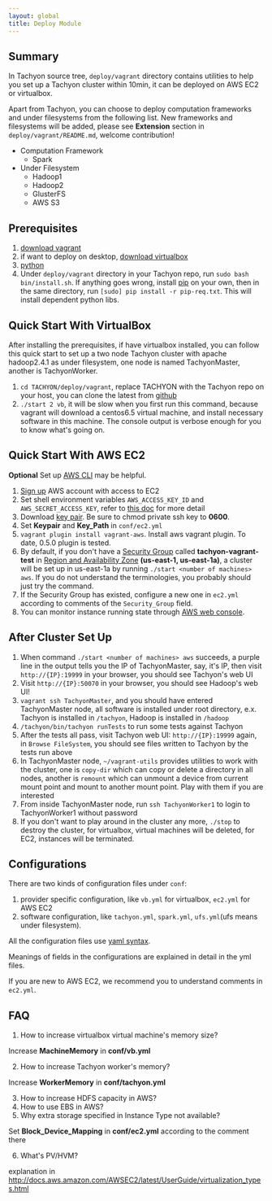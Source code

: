 ```yaml
---
layout: global
title: Deploy Module
---
```


## Summary

In Tachyon source tree, `deploy/vagrant` directory contains utilities to help you set up a Tachyon cluster within 10min, it can be deployed on AWS EC2 or virtualbox.

Apart from Tachyon, you can choose to deploy computation frameworks and under filesystems from the following list. New frameworks and filesystems will be added, please see **Extension** section in `deploy/vagrant/README.md`, welcome contribution!

* Computation Framework
  * Spark
* Under Filesystem
  * Hadoop1
  * Hadoop2
  * GlusterFS
  * AWS S3

## Prerequisites

1. [download vagrant](https://www.vagrantup.com/downloads.html)
2. if want to deploy on desktop, [download virtualbox](https://www.virtualbox.org/wiki/Downloads)
3. [python](http://python.org/)
4. Under `deploy/vagrant` directory in your Tachyon repo, run `sudo bash bin/install.sh`. If anything goes wrong, install [pip](https://pip.pypa.io/en/latest/installing.html) on your own, then in the same directory, run `[sudo] pip install -r pip-req.txt`. This will install dependent python libs.

## Quick Start With VirtualBox

After installing the prerequisites, if have virtualbox installed, you can follow this quick start to set up a two node Tachyon cluster with apache hadoop2.4.1 as under filesystem, one node is named TachyonMaster, another is TachyonWorker.

1. `cd TACHYON/deploy/vagrant`, replace TACHYON with the Tachyon repo on your host, you can clone the latest from [github](https://github.com/amplab/tachyon.git)
2. `./start 2 vb`, it will be slow when you first run this command, because vagrant will download a centos6.5 virtual machine, and install necessary software in this machine. The console output is verbose enough for you to know what's going on. 

## Quick Start With AWS EC2

**Optional** Set up [AWS CLI](http://docs.aws.amazon.com/AWSEC2/latest/CommandLineReference/ec2-cli-get-set-up.html) may be helpful.

1. [Sign up](https://aws.amazon.com/) AWS account with access to EC2
2. Set shell environment variables `AWS_ACCESS_KEY_ID` and `AWS_SECRET_ACCESS_KEY`, 
refer to [this doc](http://docs.aws.amazon.com/AWSSimpleQueueService/latest/SQSGettingStartedGuide/AWSCredentials.html) for more detail
3. Download [key pair](http://docs.aws.amazon.com/AWSEC2/latest/UserGuide/ec2-key-pairs.html). Be sure 
to chmod private ssh key to **0600**. 
4. Set **Keypair** and **Key_Path** in `conf/ec2.yml`
5. `vagrant plugin install vagrant-aws`. Install aws vagrant plugin. To date, 0.5.0 plugin is tested.
6. By default, if you don't have a [Security Group](http://docs.aws.amazon.com/AWSEC2/latest/UserGuide/using-network-security.html) 
called **tachyon-vagrant-test** in [Region and Availability Zone](http://docs.aws.amazon.com/AWSEC2/latest/UserGuide/using-regions-availability-zones.html) **(us-east-1, us-east-1a)**,
a cluster will be set up in us-east-1a by running `./start <number of machines> aws`.
If you do not understand the terminologies, you probably should just try the command.
7. If the Security Group has existed, configure a new one in `ec2.yml` according to comments of the `Security_Group` field.
8. You can monitor instance running state through [AWS web console](https://console.aws.amazon.com).

## After Cluster Set Up
1. When command `./start <number of machines> aws` succeeds, a purple line in the output tells you the IP of TachyonMaster, say, it's IP, then visit `http://{IP}:19999` in your browser, you should see Tachyon's web UI
2. Visit `http://{IP}:50070` in your browser, you should see Hadoop's web UI!
3. `vagrant ssh TachyonMaster`, and you should have entered TachyonMaster node, all software is installed under root directory, e.x. Tachyon is installed in `/tachyon`, Hadoop is installed in `/hadoop`
4. `/tachyon/bin/tachyon runTests` to run some tests against Tachyon
5. After the tests all pass, visit Tachyon web UI: `http://{IP}:19999` again, in `Browse FileSystem`, you should see files written to Tachyon by the tests run above
6. In TachyonMaster node, `~/vagrant-utils` provides utilities to work with the cluster, one is `copy-dir` which can copy or delete a directory in all nodes, another is `remount` which can unmount a device from current mount point and mount to another mount point. Play with them if you are interested
7. From inside TachyonMaster node, run `ssh TachyonWorker1` to login to TachyonWorker1 without password
8. If you don't want to play around in the cluster any more, `./stop` to destroy the cluster, 
for virtualbox, virtual machines will be deleted, for EC2, instances will be terminated.

## Configurations

There are two kinds of configuration files under `conf`:

1. provider specific configuration, like `vb.yml` for virtualbox, `ec2.yml` for AWS EC2
2. software configuration, like `tachyon.yml`, `spark.yml`, `ufs.yml`(ufs means under filesystem). 

All the configuration files use [yaml syntax](http://en.wikipedia.org/wiki/YAML).

Meanings of fields in the configurations are explained in detail in the yml files.

If you are new to AWS EC2, we recommend you to understand comments in `ec2.yml`.

## FAQ

1. How to increase virtualbox virtual machine's memory size?

  Increase **MachineMemory** in **conf/vb.yml**

2. How to increase Tachyon worker's memory?

  Increase **WorkerMemory** in **conf/tachyon.yml**

3. How to increase HDFS capacity in AWS?
4. How to use EBS in AWS?
5. Why extra storage specified in Instance Type not available?

  Set **Block_Device_Mapping** in **conf/ec2.yml** according to the comment there

6. What's PV/HVM?

  explanation in http://docs.aws.amazon.com/AWSEC2/latest/UserGuide/virtualization_types.html
